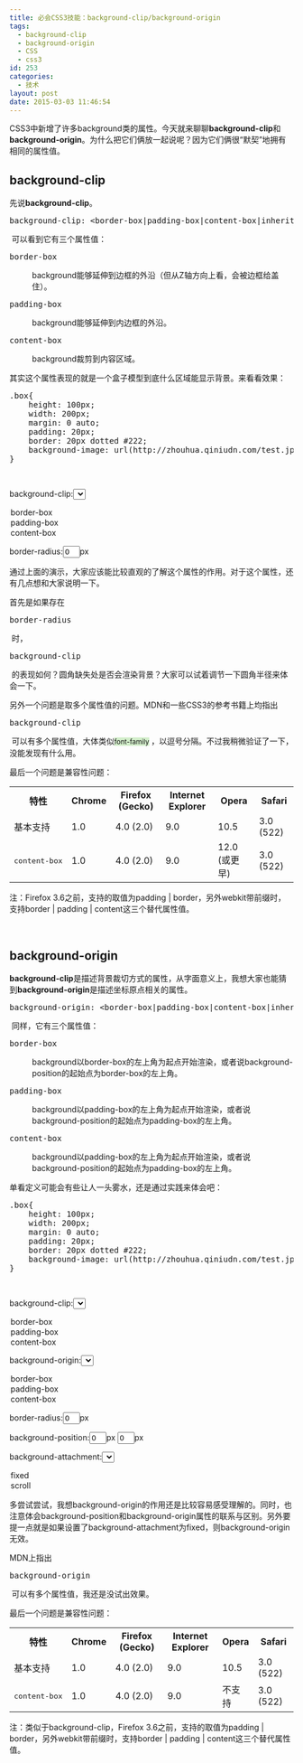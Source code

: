 ```yaml
---
title: 必会CSS3技能：background-clip/background-origin
tags:
  - background-clip
  - background-origin
  - CSS
  - css3
id: 253
categories:
  - 技术
layout: post
date: 2015-03-03 11:46:54
---
```


CSS3中新增了许多background类的属性。今天就来聊聊**background-clip**和**background-origin**。为什么把它们俩放一起说呢？因为它们俩很“默契”地拥有相同的属性值。</p>

## background-clip

先说**background-clip**。

<pre class="lang:css decode:true" title="语法">background-clip: &lt;border-box|padding-box|content-box|inherit&gt;#</pre>

 可以看到它有三个属性值：

<dl>
<dt><pre class="inline:true decode:1 " >border-box</pre></dt>
<dd>background能够延伸到边框的外沿（但从Z轴方向上看，会被边框给盖住）。</dd>
<dt><pre class="inline:true decode:1 " >padding-box</pre></dt>
<dd>background能够延伸到内边框的外沿。</dd>
<dt><pre class="inline:true decode:1 " >content-box</pre></dt>
<dd>background裁剪到内容区域。</dd>
</dl>

其实这个属性表现的就是一个盒子模型到底什么区域能显示背景。来看看效果：

<pre class="lang:css decode:true" title="代码示例">.box{
    height: 100px;
    width: 200px;
    margin: 0 auto;
    padding: 20px;
    border: 20px dotted #222;
    background-image: url(http://zhouhua.qiniudn.com/test.jpg);
}</pre>

<div class="box"> </div>

background-clip:<select id="clips">
<option value="border-box">border-box</option>
<option value="padding-box">padding-box</option>
<option value="content-box">content-box</option>
</select>

border-radius:<input id="clipsRadius" style="width: 30px;" type="text" value="0" />px

通过上面的演示，大家应该能比较直观的了解这个属性的作用。对于这个属性，还有几点想和大家说明一下。

首先是如果存在

<pre class="lang:js highlight:0 decode:1 inline:1 " >border-radius</pre>

 时，

<pre class="lang:js highlight:0 decode:1 inline:1 " >background-clip</pre>

 的表现如何？圆角缺失处是否会渲染背景？大家可以试着调节一下圆角半径来体会一下。

另外一个问题是取多个属性值的问题。MDN和一些CSS3的参考书籍上均指出

<pre class="lang:js highlight:0 decode:1 inline:1 " >background-clip</pre>

 可以有多个属性值，大体类似<span style="font-size: 12px; line-height: 19.2000007629395px; background-color: #d2eeca;">font-family</span> ，以逗号分隔。不过我稍微验证了一下，没能发现有什么用。

最后一个问题是兼容性问题：

<table>
<tbody>
<tr><th>特性</th><th>Chrome</th><th>Firefox (Gecko)</th><th>Internet Explorer</th><th>Opera</th><th>Safari</th></tr>
<tr>
<td>基本支持</td>
<td>1.0</td>
<td>4.0 (2.0) </td>
<td>9.0 </td>
<td>10.5</td>
<td>3.0 (522) </td>
</tr>
<tr>
<td><pre class="inline:true decode:1 " >content-box</pre></td>
<td>1.0</td>
<td>4.0 (2.0) </td>
<td>9.0 </td>
<td>12.0 (或更早)</td>
<td>3.0 (522) </td>
</tr>
</tbody>
</table>

注：Firefox 3.6之前，支持的取值为padding | border，另外webkit带前缀时，支持border | padding | content这三个替代属性值。

&nbsp;

## background-origin

**background-clip**是描述背景裁切方式的属性，从字面意义上，我想大家也能猜到**background-origin**是描述坐标原点相关的属性。

<pre class="lang:css decode:true" title="语法">background-origin: &lt;border-box|padding-box|content-box|inherit&gt;#</pre>

 同样，它有三个属性值：

<dl>
<dt><pre class="inline:true decode:1 " >border-box</pre></dt>
<dd>background以border-box的左上角为起点开始渲染，或者说background-position的起始点为border-box的左上角。</dd>
<dt><pre class="inline:true decode:1 " >padding-box</pre></dt>
<dd>background以padding-box的左上角为起点开始渲染，或者说background-position的起始点为padding-box的左上角。</dd>
<dt><pre class="inline:true decode:1 " >content-box</pre></dt>
<dd>background以padding-box的左上角为起点开始渲染，或者说background-position的起始点为padding-box的左上角。</dd>
</dl>

单看定义可能会有些让人一头雾水，还是通过实践来体会吧：

<pre class="lang:css decode:true" title="代码示例">.box{
    height: 100px;
    width: 200px;
    margin: 0 auto;
    padding: 20px;
    border: 20px dotted #222;
    background-image: url(http://zhouhua.qiniudn.com/test.jpg);
}</pre>

<div class="box"> </div>

background-clip:<select id="clips2">
<option value="border-box">border-box</option>
<option value="padding-box">padding-box</option>
<option value="content-box">content-box</option>
</select>

background-origin:<select id="origins2">
<option value="border-box">border-box</option>
<option value="padding-box">padding-box</option>
<option value="content-box">content-box</option>
</select>

border-radius:<input id="clipsRadius2" style="width: 30px;" type="text" value="0" />px

background-position:<input id="x" style="width: 30px;" type="text" value="0" />px <input id="y" style="width: 30px;" type="text" value="0" />px

background-attachment:<select id="attachment">
<option value="fixed">fixed</option>
<option value="scroll">scroll</option>
</select>

多尝试尝试，我想background-origin的作用还是比较容易感受理解的。同时，也注意体会background-position和background-origin属性的联系与区别。另外要提一点就是如果设置了background-attachment为fixed，则background-origin无效。

MDN上指出

<pre class="lang:js highlight:0 decode:1 inline:1 " >background-origin</pre>

 可以有多个属性值，我还是没试出效果。

最后一个问题是兼容性问题：

<table>
<tbody>
<tr><th>特性</th><th>Chrome</th><th>Firefox (Gecko)</th><th>Internet Explorer</th><th>Opera</th><th>Safari</th></tr>
<tr>
<td>基本支持</td>
<td>1.0</td>
<td>4.0 (2.0) </td>
<td>9.0 </td>
<td>10.5</td>
<td>3.0 (522) </td>
</tr>
<tr>
<td><pre class="inline:true decode:1 " >content-box</pre></td>
<td>1.0</td>
<td>4.0 (2.0) </td>
<td>9.0 </td>
<td>不支持</td>
<td>3.0 (522) </td>
</tr>
</tbody>
</table>

注：类似于background-clip，Firefox 3.6之前，支持的取值为padding | border，另外webkit带前缀时，支持border | padding | content这三个替代属性值。

&nbsp;
